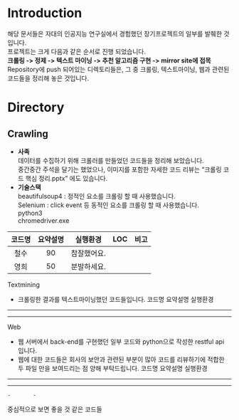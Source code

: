 
# Introduction
해당 문서들은 자대의 인공지능 연구실에서 경험했던 장기프로젝트의 일부를 발췌한 것입니다.  
프로젝트는 크게 다음과 같은 순서로 진행 되었습니다.  
 **크롤링 -> 정제 -> 텍스트 마이닝 -> 추천 알고리즘 구현 -> mirror site에 접목**  
Repository에 push 되어있는 디렉토리들은, 그 중 크롤링, 텍스트마이닝, 웹과 관련된 코드들을 정리해 놓은 것입니다.  
  
# Directory
## Crawling
+ **사족**  
	데이터를 수집하기 위해 크롤러를 만들었던 코드들을 정리해 보았습니다.  
	중간중간 주석을 달기는 했었으나, 이미지를 포함한 자세한 코드 리뷰는 “크롤링 코드 핵심 정리.pptx” 에도 있습니다.  
+ **기술스택**  
	beautifulsoup4 : 정적인 요소를 크롤링 할 때 사용했습니다.  
	Selenium : click event 등 동적인 요소를 크롤링 할 때 사용했습니다.  
	python3  
	chromedriver.exe   
  
|코드명|요약설명|실행환경|LOC|비고|
|:---: | :---: | :---: |:---:|:---|
| 철수 | 90 | 참잘했어요. |  |  |  
| 영희 | 50 | 분발하세요. |  |  |  
	






Textmining
-	크롤링한 결과를 텍스트마이닝했던 코드들입니다.
코드명	요약설명	실행환경
-		-		-	
-		-		-	
Web
-	웹 서버에서 back-end를 구현했던 일부 코드와 python으로 작성한 restful api 입니다.
-	웹에 대한 코드들은 회사의 보안과 관련된 부분이 많아 코드를 리뷰하기에 적합한 두 파일 만을 보여드리는 점 양해 부탁드립니다.
코드명	요약설명	실행환경
-		-		-	
-		-		-	
	-		-	

중심적으로 보면 좋을 것 같은 코드들 
